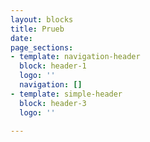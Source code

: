 ```yaml
---
layout: blocks
title: Prueb
date: 
page_sections:
- template: navigation-header
  block: header-1
  logo: ''
  navigation: []
- template: simple-header
  block: header-3
  logo: ''

---
```

